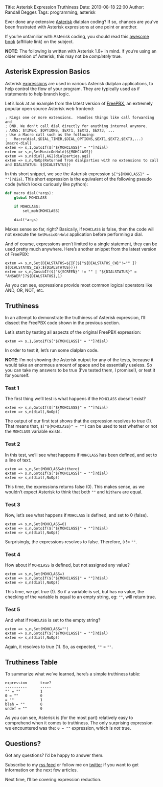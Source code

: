 Title: Asterisk Expression Truthiness
Date: 2010-08-18 22:00
Author: Randall Degges
Tags: programming, asterisk


Ever done any extensive [Asterisk][] dialplan coding? If so, chances are you’ve
been frustrated with Asterisk expresisons at one point or another.

If you’re unfamiliar with Asterisk coding, you should read this [awesome book][]
(affiliate link) on the subject.

**NOTE**: The following is written with Asterisk 1.6+ in mind. If you’re using
an older version of Asterisk, this may not be *completely* true.


## Asterisk Expression Basics

Asterisk [expressions][] are used in various Asterisk dialplan applications, to
help control the flow of your program. They are typically used as if statements
to help branch logic.

Let’s look at an example from the latest version of [FreePBX][], an extremely
popular open source Asterisk web frontend:

```
; Rings one or more extensions.  Handles things like call forwarding and
; DND. We don't call dial directly for anything internal anymore.
; ARGS: $TIMER, $OPTIONS, $EXT1, $EXT2, $EXT3, ...
; Use a Macro call such as the following:
;   Macro(dial,$DIAL_TIMER,$DIAL_OPTIONS,$EXT1,$EXT2,$EXT3,...)
[macro-dial]
exten => s,1,GotoIf($["${MOHCLASS}" = ""]?dial)
exten => s,n,SetMusicOnHold(${MOHCLASS})
exten => s,n(dial),AGI(dialparties.agi)
exten => s,n,NoOp(Returned from dialparties with no extensions to call and DIALSTATUS: ${DIALSTATUS})
```

In this short snippet, we see the Asterisk expression
`$["${MOHCLASS}" = ""]?dial`. This short expression is the equivalent of the
following pseudo code (which looks curiously like python):

``` python
def macro_dial(*args):
    global MOHCLASS

    if MOHCLASS:
        set_moh(MOHCLASS)

    dial(*args)
```

Makes sense so far, right? Basically, if `MOHCLASS` is false, then the code will
not execute the `SetMusicOnHold` application before performing a dial.

And of course, expressions aren’t limited to a single statement, they can be
used pretty much anywhere. Here’s another snippet from the latest version of
FreePBX:

```
exten => s,n,Set(DIALSTATUS=${IF($["${DIALSTATUS_CW}"!="" ]?${DIALSTATUS_CW}:${DIALSTATUS})})
exten => s,n,GosubIf($["${SCREEN}" != "" | "${DIALSTATUS}" = "ANSWER"]?${DIALSTATUS},1)
```

As you can see, expressions provide most common logical operators like AND, OR,
NOT, etc.


## Truthiness

In an attempt to demonstrate the truthiness of Asterisk expression, I’ll dissect
the FreePBX code shown in the previous section.

Let’s start by testing all aspects of the original FreePBX expression:

```
exten => s,1,GotoIf($["${MOHCLASS}" = ""]?dial)
```

In order to test it, let’s run some dialplan code.

**NOTE**: I’m not showing the Asterisk output for any of the tests, because it
would take an enormous amount of space and be essentially useless. So you can
take my answers to be true (I’ve tested them, I promise!), or test it for
yourself.


### Test 1

The first thing we’ll test is what happens if the `MOHCLASS` doesn’t exist?

```
exten => s,n,GotoIf($["${MOHCLASS}" = ""]?dial)
exten => s,n(dial),NoOp()
```

The output of our first test shows that the expression resolves to true (1).
That means that, `$["${MOHCLASS}" = ""]` can be used to test whether or not the
`MOHCLASS` variable exists.


### Test 2

In this test, we’ll see what happens if `MOHCLASS` has been defined, and set to
a line of text.

```
exten => s,n,Set(MOHCLASS=hithere)
exten => s,n,GotoIf($["${MOHCLASS}" = ""]?dial)
exten => s,n(dial),NoOp()
```

This time, the expressions returns false (0). This makes sense, as we wouldn’t
expect Asterisk to think that both `""` and `hithere` are equal.


### Test 3

Now, let’s see what happens if `MOHCLASS` is defined, and set to 0 (false).

```
exten => s,n,Set(MOHCLASS=0)
exten => s,n,GotoIf($["${MOHCLASS}" = ""]?dial)
exten => s,n(dial),NoOp()
```

Surprisingly, the expressions resolves to false. Therefore, `0` != `""`.


### Test 4

How about if `MOHCLASS` is defined, but not assigned any value?

```
exten => s,n,Set(MOHCLASS=)
exten => s,n,GotoIf($["${MOHCLASS}" = ""]?dial)
exten => s,n(dial),NoOp()
```

This time, we get true (1). So if a variable is set, but has no value, the
checking of the variable is equal to an empty string, eg: `""`, will return
true.


### Test 5

And what if `MOHCLASS` is set to the empty string?

```
exten => s,n,Set(MOHCLASS="")
exten => s,n,GotoIf($["${MOHCLASS}" = ""]?dial)
exten => s,n(dial),NoOp()
```

Again, it resolves to true (1). So, as expected, `""` = `""`.


## Truthiness Table

To summarize what we’ve learned, here’s a simple truthiness table:

```
expression      true?
----------      -----
"" = ""         1
0 = ""          0
= ""            1
blah = ""       0
undef = ""      0
```

As you can see, Asterisk is (for the most part) relatively easy to comprehend
when it comes to truthiness. The only surprising expression we encountered was
the: `0 = ""` expression, which is *not* true.


## Questions?

Got any questions? I’d be happy to answer them.

Subscribe to my [rss feed][] or follow me on [twitter][] if you want to get
information on the next few articles.

Next time, I’ll be covering expression reduction.


  [Asterisk]: http://www.asterisk.org/
  [awesome book]: http://www.amazon.com/gp/product/0596517343/ref=as_li_ss_tl?ie=UTF8&camp=1789&creative=390957&creativeASIN=0596517343&linkCode=as2&tag=rdegges-20
  [expressions]: http://www.voip-info.org/wiki/view/Asterisk+Expressions
  [FreePBX]: http://www.freepbx.org/
  [rss feed]: http://feeds.feedburner.com/rdegges
  [twitter]: http://twitter.com/rdegges
